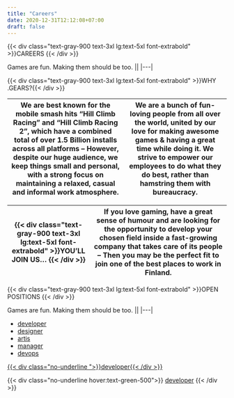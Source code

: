 ```yaml
---
title: "Careers"
date: 2020-12-31T12:12:08+07:00
draft: false
---
```


{{< div class="text-gray-900 text-3xl lg:text-5xl font-extrabold" >}}CAREERS {{< /div >}}

Games are fun. Making them should be too.
||
|---|

{{< div class="text-gray-900 text-3xl lg:text-5xl font-extrabold" >}}WHY .GEARS?{{< /div >}}


|We are best known for the mobile smash hits “Hill Climb Racing” and “Hill Climb Racing 2”, which have a combined total of over 1.5 Billion installs across all platforms – However, despite our huge audience, we keep things small and personal, with a strong focus on maintaining a relaxed, casual and informal work atmosphere.|We are a bunch of fun-loving people from all over the world, united by our love for making awesome games & having a great time while doing it. We strive to empower our employees to do what they do best, rather than hamstring them with bureaucracy.|
|---|---|

{{< div class="text-gray-900 text-3xl lg:text-5xl font-extrabold" >}}YOU’LL JOIN US… {{< /div >}}|If you love gaming, have a great sense of humour and are looking for the opportunity to develop your chosen field inside a fast-growing company that takes care of its people – Then you may be the perfect fit to join one of the best places to work in Finland.|
|---|---|

{{< div class="text-gray-900 text-3xl lg:text-5xl font-extrabold" >}}OPEN POSITIONS {{< /div >}}

Games are fun. Making them should be too.
||
|---|

- [developer](https://google.com)
- [designer](https://google.com)
- [artis](https://google.com)
- [manager](https://google.com)
- [devops](https://google.com)



[{{< div class="no-underline ">}}developer{{< /div >}}](https://google.com)


{{< div class="no-underline hover:text-green-500">}}
[developer](https://google.com)
{{< /div >}}